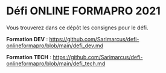 # Défi ONLINE FORMAPRO 2021
Vous trouverez dans ce dépôt les consignes pour le défi.

**Formation DEV** : https://github.com/Sarimarcus/defi-onlineformapro/blob/main/defi_dev.md

**Formation TECH** : https://github.com/Sarimarcus/defi-onlineformapro/blob/main/defi_tech.md
